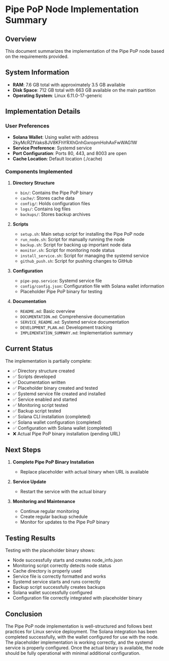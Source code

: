 # Pipe PoP Node Implementation Summary

## Overview

This document summarizes the implementation of the Pipe PoP node based on the requirements provided.

## System Information

- **RAM**: 7.6 GB total with approximately 3.5 GB available
- **Disk Space**: 712 GB total with 663 GB available on the main partition
- **Operating System**: Linux 6.11.0-17-generic

## Implementation Details

### User Preferences

- **Solana Wallet**: Using wallet with address 2kyMcRZfVaks8JV8KFhYRXhGnhGxropmHohAxFwWAG1W
- **Service Preference**: Systemd service
- **Port Configuration**: Ports 80, 443, and 8003 are open
- **Cache Location**: Default location (./cache)

### Components Implemented

1. **Directory Structure**
   - `bin/`: Contains the Pipe PoP binary
   - `cache/`: Stores cache data
   - `config/`: Holds configuration files
   - `logs/`: Contains log files
   - `backups/`: Stores backup archives

2. **Scripts**
   - `setup.sh`: Main setup script for installing the Pipe PoP node
   - `run_node.sh`: Script for manually running the node
   - `backup.sh`: Script for backing up important node data
   - `monitor.sh`: Script for monitoring node status
   - `install_service.sh`: Script for managing the systemd service
   - `github_push.sh`: Script for pushing changes to GitHub

3. **Configuration**
   - `pipe-pop.service`: Systemd service file
   - `config/config.json`: Configuration file with Solana wallet information
   - Placeholder Pipe PoP binary for testing

4. **Documentation**
   - `README.md`: Basic overview
   - `DOCUMENTATION.md`: Comprehensive documentation
   - `SERVICE_README.md`: Systemd service documentation
   - `DEVELOPMENT_PLAN.md`: Development tracking
   - `IMPLEMENTATION_SUMMARY.md`: Implementation summary

## Current Status

The implementation is partially complete:

- ✅ Directory structure created
- ✅ Scripts developed
- ✅ Documentation written
- ✅ Placeholder binary created and tested
- ✅ Systemd service file created and installed
- ✅ Service enabled and started
- ✅ Monitoring script tested
- ✅ Backup script tested
- ✅ Solana CLI installation (completed)
- ✅ Solana wallet configuration (completed)
- ✅ Configuration with Solana wallet (completed)
- ❌ Actual Pipe PoP binary installation (pending URL)

## Next Steps

1. **Complete Pipe PoP Binary Installation**
   - Replace placeholder with actual binary when URL is available

2. **Service Update**
   - Restart the service with the actual binary

3. **Monitoring and Maintenance**
   - Continue regular monitoring
   - Create regular backup schedule
   - Monitor for updates to the Pipe PoP binary

## Testing Results

Testing with the placeholder binary shows:

- Node successfully starts and creates node_info.json
- Monitoring script correctly detects node status
- Cache directory is properly used
- Service file is correctly formatted and works
- Systemd service starts and runs correctly
- Backup script successfully creates backups
- Solana wallet successfully configured
- Configuration file correctly integrated with placeholder binary

## Conclusion

The Pipe PoP node implementation is well-structured and follows best practices for Linux service deployment. The Solana integration has been completed successfully, with the wallet configured for use with the node. The placeholder implementation is working correctly, and the systemd service is properly configured. Once the actual binary is available, the node should be fully operational with minimal additional configuration. 